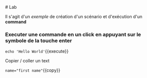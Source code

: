 # Lab


Il s'agit d'un _exemple_ de création d'un scénario et d'exécution d'un **command**

### Executer une commande en un click en appuyant sur le symbole de la touche enter

`echo 'Hello World'`{{execute}}

Copier / coller un text 

`name="first name"`{{copy}}

